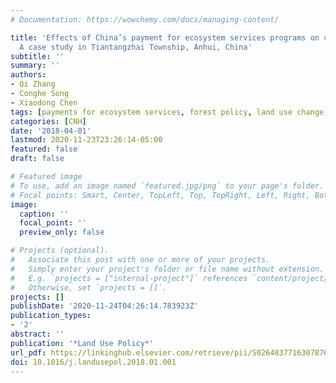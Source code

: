 ```yaml
---
# Documentation: https://wowchemy.com/docs/managing-content/

title: 'Effects of China’s payment for ecosystem services programs on cropland abandonment:
  A case study in Tiantangzhai Township, Anhui, China'
subtitle: ''
summary: ''
authors:
- Qi Zhang
- Conghe Song
- Xiaodong Chen
tags: [payments for ecosystem services, forest policy, land use change, cropland abandonment]
categories: [CNH]
date: '2018-04-01'
lastmod: 2020-11-23T23:26:14-05:00
featured: false
draft: false

# Featured image
# To use, add an image named `featured.jpg/png` to your page's folder.
# Focal points: Smart, Center, TopLeft, Top, TopRight, Left, Right, BottomLeft, Bottom, BottomRight.
image:
  caption: ''
  focal_point: ''
  preview_only: false

# Projects (optional).
#   Associate this post with one or more of your projects.
#   Simply enter your project's folder or file name without extension.
#   E.g. `projects = ["internal-project"]` references `content/project/deep-learning/index.md`.
#   Otherwise, set `projects = []`.
projects: []
publishDate: '2020-11-24T04:26:14.783923Z'
publication_types:
- '2'
abstract: ''
publication: '*Land Use Policy*'
url_pdf: https://linkinghub.elsevier.com/retrieve/pii/S0264837716307876
doi: 10.1016/j.landusepol.2018.01.001
---
```

